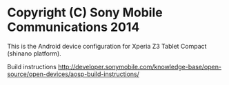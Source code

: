 Copyright (C) Sony Mobile Communications 2014
=============================================

This is the Android device configuration for Xperia Z3 Tablet Compact (shinano platform).

Build instructions
http://developer.sonymobile.com/knowledge-base/open-source/open-devices/aosp-build-instructions/
